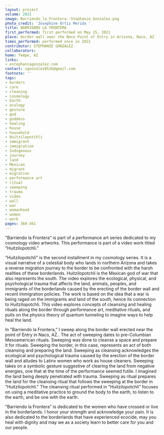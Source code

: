 ```yaml
---
layout: project
volume: 2021
image: Barriendo_la_Frontera--Stephanie_Gonzalez.png
photo_credit: 'Josephine Ortiz Merida '
title: BARRIENDO LA FRONTERA
first_performed: first performed on May 15, 2021
place: border wall near the Naco Point of Entry in Arizona, Naco, AZ
times_performed: performed once in 2021
contributor: STEPHANIE GONZALEZ
collaborators:
home: Tempe, AZ
links:
- estephaniagonzalez.com
contact: sgonzalez0526@gmail.com
footnote: ''
tags:
- borders
- care
- cleaning
- cosmology
- Earth
- ecology
- gesture
- god
- goddess
- healing
- house
- household
- Huitzilopotchli
- immigrant
- immigration
- Indigenous
- journey
- land
- Mexican
- migrant
- migration
- performance art
- ritual
- sweeping
- trauma
- video
- wall
- war
- womanhood
- women
- work
pages: 360-361
---
```


"Barriendo la Frontera" is part of a performance art series dedicated to my cosmology video artworks. This performance is part of a video work titled "Huitzilopotchli."

"Huitzilopotchli" is the second installment in my cosmology series. It is a visual narrative of a celestial body who lands in northern Arizona and takes a reverse migration journey to the border to be confronted with the harsh realities of these borderlands. Huitzilopotchli is the Mexican god of war that also represents the south. The video explores the ecological, physical, and psychological trauma that affects the land, animals, peoples, and immigrants of the borderlands caused by the erecting of the border wall and recent immigration policies. The work is based on the idea that a war is being raged on the immigrants and land of the south, hence its connection to Huitzilopotchli. This video explores concepts of cleansing and healing rituals along the border through performance art, meditative rituals, and pulls on the physics theory of quantum tunneling to imagine ways to help heal the land.

In "Barriendo la Frontera," I sweep along the border wall erected near the point of Entry in Naco, AZ.. The act of sweeping dates to pre-Columbian Mesoamerican rituals. Sweeping was done to cleanse a space and prepare it for rituals. Sweeping the border, in this case, represents an act of both cleansing and preparing the land. Sweeping as cleansing acknowledges the ecological and psychological trauma caused by the erection of the border wall and alludes to Latinx women who work as house cleaners. Sweeping takes on a symbolic gesture suggestive of clearing the land from negative energies, one that at the time of the performance seemed futile. I imagined the land being deeply penetrated with trauma. Sweeping as ritual prepares the land for the cleansing ritual that follows the sweeping at the border in "Huitzilopotchli." The cleansing ritual performed in “Huitzilopotchli” focuses on using a meditative practice to ground the body to the earth, to listen to the earth, and be one with the earth. 

"Barriendo la Frontera" is dedicated to the women who have crossed or live in the borderlands. I honor your strength and acknowledge your pain. It is also dedicated to the borderlands that have experienced ecocide, may you heal with dignity and may we as a society learn to better care for you and our people.